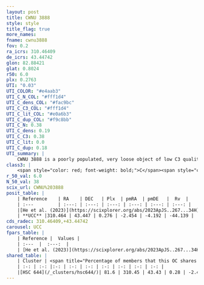 ```yaml
---
layout: post
title: CWNU 3888
style: style
title_flag: true
more_names: 
fname: cwnu3888
fov: 0.2
ra_icrs: 310.46409
de_icrs: 43.44742
glon: 82.88421
glat: 0.8024
r50: 6.0
plx: 0.2763
UTI: "0.03"
UTI_COLOR: "#e4aab3"
UTI_C_N_COL: "#fff1d4"
UTI_C_dens_COL: "#fac9bc"
UTI_C_C3_COL: "#fff1d4"
UTI_C_lit_COL: "#e0a6b3"
UTI_C_dup_COL: "#f9c8bb"
UTI_C_N: 0.38
UTI_C_dens: 0.19
UTI_C_C3: 0.38
UTI_C_lit: 0.0
UTI_C_dup: 0.18
UTI_summary: |
    CWNU 3888 is a poorly populated, very loose object of low C3 quality. It was recently reported in the literature.<br><br><span style="color: #99180f; font-weight: bold;">Warning: </span>This is likely a duplicate object, which shares a large percentage of members with at least one previously reported entry.
class3: |
    <span style="color: red; font-weight: bold;">C</span><span style="color: #FFC300; font-weight: bold;">B</span>
r_50_val: 6.0
N_50_val: 38
scix_url: CWNU%203888
posit_table: |
    | Reference    | RA    | DEC   | Plx  | pmRA  | pmDE   |  Rv  |
    | :---         | :---: | :---: | :---: | :---: | :---: | :---: |
    |[He et al. (2023)](https://scixplorer.org/abs/2023ApJS..267...34H) | 310.473 | 43.449 | 0.282 | -2.461 | -4.188 | -- |
    | **UCC** |310.464 | 43.447 | 0.276 | -2.454 | -4.192 | -44.139 | 
cds_radec: 310.46409,+43.44742
carousel: UCC
fpars_table: |
    | Reference |  Values |
    | :---  |  :---:  |
    | [He et al. (2023)](https://scixplorer.org/abs/2023ApJS..267...34H) | `A0=6.65, m-M=13.2, logA=6.8` |
shared_table: |
    | Cluster | <span title="Percentage of members that this OC shares with the ones listed">%</span>   | RA   | DEC   | Plx   | pmRA  | pmDE  | Rv | UTI |
    | :-: | :-: |:-: | :-: | :-: | :-: | :-: | :-: | :-: |
    |[HSC 644](/_clusters/hsc644/)| 81.6 | 310.45 | 43.43 | 0.28 | -2.45 | -4.19 | -44.14 |0.33 |
---
```

